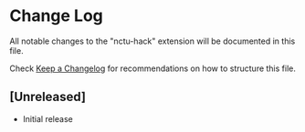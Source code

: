 # Change Log
All notable changes to the "nctu-hack" extension will be documented in this file.

Check [Keep a Changelog](http://keepachangelog.com/) for recommendations on how to structure this file.

## [Unreleased]
- Initial release